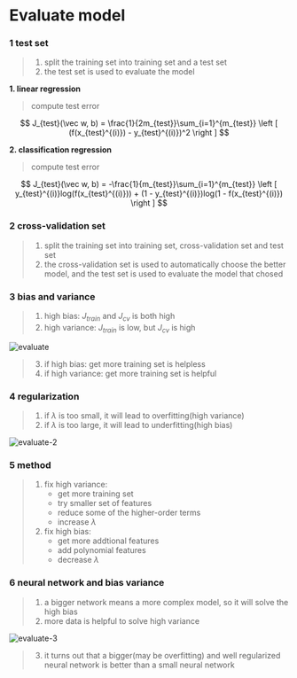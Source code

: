 # Evaluate model

### 1 test set

> 1. split the training set into training set and a test set
> 2. the test set is used to evaluate the model

**1. linear regression**

> compute test error

$$
J_{test}(\vec w, b) = \frac{1}{2m_{test}}\sum_{i=1}^{m_{test}}  \left [ (f(x_{test}^{(i)}) - y_{test}^{(i)})^2 \right ]
$$

**2. classification regression**

> compute test error

$$
J_{test}(\vec w, b) = -\frac{1}{m_{test}}\sum_{i=1}^{m_{test}} \left [ y_{test}^{(i)}log(f(x_{test}^{(i)})) + (1 - y_{test}^{(i)})log(1 - f(x_{test}^{(i)}) \right ]
$$

### 2 cross-validation set

> 1. split the training set into training set, cross-validation set and test set
> 2. the cross-validation set is used to automatically choose the better model, and the test set is used to evaluate the model that chosed

### 3 bias and variance

> 1. high bias: $J_{train}$ and $J_{cv}$ is both high
> 2. high variance: $J_{train}$ is low, but $J_{cv}$ is high

![evaluate](D:\VSCode\web\blog\static\article\ai\evaluate-1.png)

> 3. if high bias: get more training set is helpless
> 4. if high variance: get more training set is helpful

### 4 regularization

> 1. if $\lambda$ is too small, it will lead to overfitting(high variance)
> 2. if $\lambda$ is too large, it will lead to underfitting(high bias)

![evaluate-2](D:\VSCode\web\blog\static\article\ai\evaluate-2.png)

### 5 method

> 1. fix high variance:
>    - get more training set
>    - try smaller set of features
>    - reduce some of the higher-order terms
>    - increase $\lambda$ 
> 2. fix high bias:
>    - get more addtional features
>    - add polynomial features
>    - decrease $\lambda$ 

### 6 neural network and bias variance

> 1. a bigger network means a more complex model, so it will solve the high bias
> 2. more data is helpful to solve high variance

![evaluate-3](D:\VSCode\web\blog\static\article\ai\evaluate-3.png)

> 3. it turns out that a bigger(may be overfitting) and well regularized neural network is better than a small neural network




